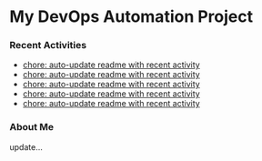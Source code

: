 # My DevOps Automation Project

### Recent Activities
<!-- activity:START -->
- [chore: auto-update readme with recent activity](https://github.com/kaigiii/mybowling-app/commit/85287a593d972784daff8ba5261f419f69a5435b)
- [chore: auto-update readme with recent activity](https://github.com/kaigiii/mybowling-app/commit/80c42e82b3bc26b5610e9297f2ffc21e6b217b03)
- [chore: auto-update readme with recent activity](https://github.com/kaigiii/mybowling-app/commit/005e298d20ff8840bc69562c7b7c789234f9c60c)
- [chore: auto-update readme with recent activity](https://github.com/kaigiii/mybowling-app/commit/040f3f8756891b36191a29fe1c0067eaa5fef123)
- [chore: auto-update readme with recent activity](https://github.com/kaigiii/mybowling-app/commit/179b7415916002c60b67488656bcde2887708769)
<!-- activity:END -->

### About Me
<!-- MYLINKS:START -->
<!-- MYLINKS:END -->

update...
